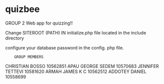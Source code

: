 # quizbee
GROUP 2
Web app for quizzing!!

Change SITEROOT (PATH) IN initialize.php file located in the include directory

configure your database password in the config. php file.

        GROUP MEMBERS
CHRISTIAN BOSSO     10562851
APAU GEORGE SEDEM   10570683
JENNIFER TETTEVI    10581620
ARMAH JAMES K C     10562512
ADDOTEY DANIEL      10558699
